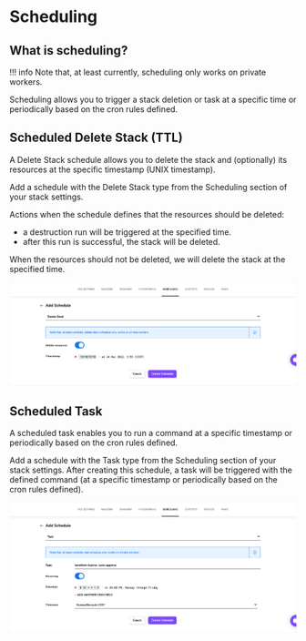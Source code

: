 # Scheduling

## What is scheduling?

!!! info
    Note that, at least currently, scheduling only works on private workers.

Scheduling allows you to trigger a stack deletion or task at a specific time or periodically based on the cron rules defined.

## Scheduled Delete Stack (TTL)

A Delete Stack schedule allows you to delete the stack and (optionally) its resources at the specific timestamp (UNIX timestamp).

Add a schedule with the Delete Stack type from the Scheduling section of your stack settings.

Actions when the schedule defines that the resources should be deleted:

- a destruction run will be triggered at the specified time.
- after this run is successful, the stack will be deleted.

When the resources should not be deleted, we will delete the stack at the specified time.

![](../../assets/screenshots/scheduling/create_delete_stack.png)

## Scheduled Task

A scheduled task enables you to run a command at a specific timestamp or periodically based on the cron rules defined.

Add a schedule with the Task type from the Scheduling section of your stack settings.
After creating this schedule, a task will be triggered with the defined command (at a specific timestamp or periodically based on the cron rules defined).

![](../../assets/screenshots/scheduling/create_task.png)
